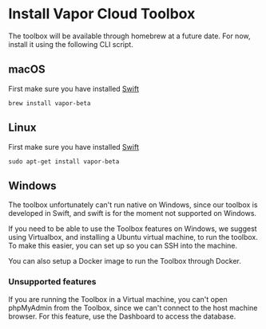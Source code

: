 # Install Vapor Cloud Toolbox

The toolbox will be available through homebrew at a future date. For now, install it using the following CLI script.

## macOS

First make sure you have installed [Swift](https://docs.vapor.codes/2.0/getting-started/install-on-macos/)

```
brew install vapor-beta
```

## Linux

First make sure you have installed [Swift](https://docs.vapor.codes/2.0/getting-started/install-on-ubuntu/)

```
sudo apt-get install vapor-beta
```

## Windows

The toolbox unfortunately can't run native on Windows, since our toolbox is developed in Swift, and swift is for the moment not supported on Windows.

If you need to be able to use the Toolbox features on Windows, we suggest using Virtualbox, and installing a Ubuntu virtual machine, to run the toolbox.
To make this easier, you can set up so you can SSH into the machine.

You can also setup a Docker image to run the Toolbox through Docker.

### Unsupported features

If you are running the Toolbox in a Virtual machine, you can't open phpMyAdmin from the Toolbox, since we can't connect to the host machine browser. For this feature, use the Dashboard to access the database.
